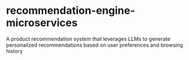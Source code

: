 # recommendation-engine-microservices
A product recommendation system that leverages LLMs to generate personalized recommendations based on user preferences and browsing history

